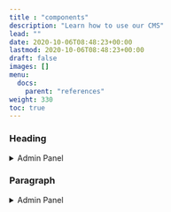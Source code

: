 ```yaml
---
title : "components"
description: "Learn how to use our CMS"
lead: ""
date: 2020-10-06T08:48:23+00:00
lastmod: 2020-10-06T08:48:23+00:00
draft: false
images: []
menu:
  docs:
    parent: "references"
weight: 330
toc: true
---
```


### Heading

<details>
  <summary>Admin Panel</summary>
  <br>
  <img src="https://codelinker.net/media/images/docs-heading.original.png">
</details>

### Paragraph

<details>
  <summary>Admin Panel</summary>
  <br>
  <img src="https://codelinker.net/media/images/docs-paragraph.original.png">
</details>


[//]: # (### Image)

[//]: # ()
[//]: # ()
[//]: # (![Image]&#40;https://codelinker.net/media/images/docs-image.original.png&#41;)

[//]: # ()
[//]: # ()
[//]: # (### Embed Code)

[//]: # ()
[//]: # ()
[//]: # (![Embed Code]&#40;https://codelinker.net/media/images/docs-embed-code.original.png&#41;)

[//]: # ()
[//]: # ()
[//]: # (### Raw html)

[//]: # ()
[//]: # ()
[//]: # (![Raw html]&#40;https://codelinker.net/media/images/docs-raw-html.original.png&#41;)

[//]: # ()
[//]: # ()
[//]: # (### Document)

[//]: # ()
[//]: # ()
[//]: # (![Document]&#40;https://codelinker.net/media/images/docs-document.original.png&#41;)

[//]: # ()
[//]: # ()
[//]: # (### Horizontal Line)

[//]: # ()
[//]: # ()
[//]: # (![Horizontal Line]&#40;https://codelinker.net/media/images/docs-horizontal-line.original.png&#41;)

[//]: # ()
[//]: # ()
[//]: # (### Free Space)

[//]: # ()
[//]: # ()
[//]: # (![Free Space]&#40;https://codelinker.net/media/images/docs-free-space.original.png&#41;)

[//]: # ()
[//]: # ()
[//]: # (### Featured Link)

[//]: # ()
[//]: # ()
[//]: # (![Featured Link]&#40;https://codelinker.net/media/images/docs-featured-link.original.png&#41;)

[//]: # ()
[//]: # ()
[//]: # (### Content Slider)

[//]: # ()
[//]: # ()
[//]: # (![Content Slider]&#40;https://codelinker.net/media/images/docs-content-slider.original.png&#41;)

[//]: # ()
[//]: # ()
[//]: # (### Hero Section)

[//]: # ()
[//]: # ()
[//]: # (![Hero Section]&#40;https://codelinker.net/media/images/docs-hero.original.png&#41;)

[//]: # ()
[//]: # ()
[//]: # (### Left or right image section)

[//]: # ()
[//]: # ()
[//]: # (![Left or right image section]&#40;https://codelinker.net/media/images/docs-left-or-right-image.original.png&#41;)

[//]: # ()
[//]: # ()
[//]: # (### Features section)

[//]: # ()
[//]: # ()
[//]: # (![Features section]&#40;https://codelinker.net/media/images/docs-features.original.png&#41;)

[//]: # ()
[//]: # ()
[//]: # (### About Section)

[//]: # ()
[//]: # ()
[//]: # (![About Section]&#40;https://codelinker.net/media/images/docs-about.original.png&#41;)

[//]: # ()
[//]: # ()
[//]: # (### Service Section)

[//]: # ()
[//]: # ()
[//]: # (![Service Section]&#40;https://codelinker.net/media/images/docs-service-section.original.png&#41;)

[//]: # ()
[//]: # ()
[//]: # (### Counts Block)

[//]: # ()
[//]: # ()
[//]: # (![Counts Block]&#40;https://codelinker.net/media/images/docs-heading.original.png&#41;)

[//]: # ()
[//]: # ()
[//]: # (### Clients Section)

[//]: # ()
[//]: # ()
[//]: # (![Clients Section]&#40;https://codelinker.net/media/images/docs-heading.original.png&#41;)

[//]: # ()
[//]: # ()
[//]: # (### Testimonials Section)

[//]: # ()
[//]: # ()
[//]: # (![Testimonials Section]&#40;https://codelinker.net/media/images/docs-heading.original.png&#41;)

[//]: # ()
[//]: # ()
[//]: # (### Members Section)

[//]: # ()
[//]: # ()
[//]: # (![Members Section]&#40;https://codelinker.net/media/images/docs-heading.original.png&#41;)

[//]: # ()
[//]: # ()
[//]: # (### Skill Section)

[//]: # ()
[//]: # ()
[//]: # (![Skill Section]&#40;https://codelinker.net/media/images/docs-heading.original.png&#41;)

[//]: # ()
[//]: # ()
[//]: # (### Package Pricing Section)

[//]: # ()
[//]: # ()
[//]: # (![Package Pricing Section]&#40;https://codelinker.net/media/images/docs-heading.original.png&#41;)

[//]: # ()
[//]: # ()
[//]: # (### FAQ section)

[//]: # ()
[//]: # ()
[//]: # (![FAQ section]&#40;https://codelinker.net/media/images/docs-heading.original.png&#41;)

[//]: # ()
[//]: # ()
[//]: # (### Portfolio section)

[//]: # ()
[//]: # ()
[//]: # (![Portfolio section]&#40;https://codelinker.net/media/images/docs-heading.original.png&#41;)

[//]: # ()
[//]: # ()
[//]: # (### Gallery section)

[//]: # ()
[//]: # ()
[//]: # (![Gallery section]&#40;https://codelinker.net/media/images/docs-heading.original.png&#41;)

[//]: # ()
[//]: # ()
[//]: # (### Two Columns)

[//]: # ()
[//]: # ()
[//]: # (![Two Columns]&#40;https://codelinker.net/media/images/docs-heading.original.png&#41;)

[//]: # ()
[//]: # ()
[//]: # (### Three Columns)

[//]: # ()
[//]: # ()
[//]: # (![Three Columns]&#40;https://codelinker.net/media/images/docs-heading.original.png&#41;)

[//]: # ()
[//]: # ()
[//]: # (### Four Columns)

[//]: # ()
[//]: # ()
[//]: # (![Four Columns]&#40;https://codelinker.net/media/images/docs-heading.original.png&#41;)

[//]: # ()
[//]: # ()
[//]: # (### Embed Video)

[//]: # ()
[//]: # ()
[//]: # (![Embed Video]&#40;https://codelinker.net/media/images/docs-heading.original.png&#41;)

[//]: # ()
[//]: # ()
[//]: # (### Featured Post)

[//]: # ()
[//]: # ()
[//]: # (![Featured Post]&#40;https://codelinker.net/media/images/docs-heading.original.png&#41;)

[//]: # ()
[//]: # ()
[//]: # (### Featured Video)

[//]: # ()
[//]: # ()
[//]: # (![Featured Video]&#40;https://codelinker.net/media/images/docs-heading.original.png&#41;)

[//]: # ()
[//]: # ()
[//]: # (### Youtube Playlist)

[//]: # ()
[//]: # ()
[//]: # (![Youtube Playlist]&#40;https://codelinker.net/media/images/docs-heading.original.png&#41;)

[//]: # ()
[//]: # ()
[//]: # (### Render blog posts)

[//]: # ()
[//]: # ()
[//]: # (![Render blog posts]&#40;https://codelinker.net/media/images/docs-heading.original.png&#41;)

